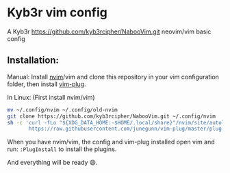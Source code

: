 # Kyb3r vim config

A Kyb3r https://github.com/kyb3rcipher/NabooVim.git neovim/vim basic config

## Installation:
Manual: Install [nvim](https://neovim.io)/vim and clone this repository in your vim configuration folder, then install [vim-plug](https://github.com/junegunn/vim-plug/blob/master/README.md#Installation).

In Linux:
(First install nvim/vim)
```bash
mv ~/.config/nvim ~/.config/old-nvim
git clone https://github.com/kyb3rcipher/NabooVim.git ~/.config/nvim
sh -c 'curl -fLo "${XDG_DATA_HOME:-$HOME/.local/share}"/nvim/site/autoload/plug.vim --create-dirs \
       https://raw.githubusercontent.com/junegunn/vim-plug/master/plug.vim'
```

When you have nvim/vim, the config and vim-plug installed open vim and run: ```:PlugInstall``` to install the plugins.

And everything will be ready :smile:.
